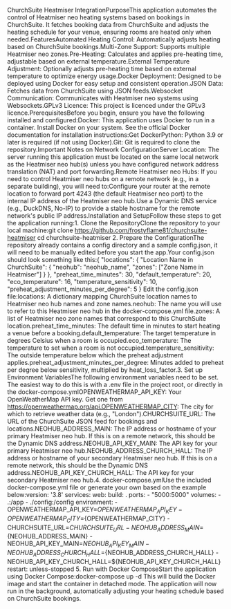 ChurchSuite Heatmiser IntegrationPurposeThis application automates the control of Heatmiser neo heating systems based on bookings in ChurchSuite. It fetches booking data from ChurchSuite and adjusts the heating schedule for your venue, ensuring rooms are heated only when needed.FeaturesAutomated Heating Control: Automatically adjusts heating based on ChurchSuite bookings.Multi-Zone Support: Supports multiple Heatmiser neo zones.Pre-Heating: Calculates and applies pre-heating time, adjustable based on external temperature.External Temperature Adjustment: Optionally adjusts pre-heating time based on external temperature to optimize energy usage.Docker Deployment: Designed to be deployed using Docker for easy setup and consistent operation.JSON Data: Fetches data from ChurchSuite using JSON feeds.Websocket Communication: Communicates with Heatmiser neo systems using Websockets.GPLv3 Licence: This project is licenced under the GPLv3 licence.PrerequisitesBefore you begin, ensure you have the following installed and configured:Docker: This application uses Docker to run in a container. Install Docker on your system. See the official Docker documentation for installation instructions:Get DockerPython: Python 3.9 or later is required (if not using Docker).Git: Git is required to clone the repository.Important Notes on Network ConfigurationServer Location: The server running this application must be located on the same local network as the Heatmiser neo hub(s) unless you have configured network address translation (NAT) and port forwarding.Remote Heatmiser neo Hubs: If you need to control Heatmiser neo hubs on a remote network (e.g., in a separate building), you will need to:Configure your router at the remote location to forward port 4243 (the default Heatmiser neo port) to the internal IP address of the Heatmiser neo hub.Use a Dynamic DNS service (e.g., DuckDNS, No-IP) to provide a stable hostname for the remote network's public IP address.Installation and SetupFollow these steps to get the application running:1. Clone the RepositoryClone the repository to your local machine:git clone https://github.com/frostyflame81/churchsuite-heatmiser
cd churchsuite-heatmiser
2. Prepare the ConfigurationThe repository already contains a config directory and a sample config.json, it will need to be manually edited before you start the app.Your config.json should look something like this:{
    "locations": {
        "Location Name in ChurchSuite": {
            "neohub": "neohub_name",
            "zones": ["Zone Name in Heatmiser"]
        }
    },
    "preheat_time_minutes": 30,
    "default_temperature": 20,
    "eco_temperature": 16,
    "temperature_sensitivity": 10,
    "preheat_adjustment_minutes_per_degree": 5
}
Edit the config.json file:locations: A dictionary mapping ChurchSuite location names to Heatmiser neo hub names and zone names.neohub: The name you will use to refer to this Heatmiser neo hub in the docker-compose.yml file.zones: A list of Heatmiser neo zone names that correspond to this ChurchSuite location.preheat_time_minutes: The default time in minutes to start heating a venue before a booking.default_temperature: The target temperature in degrees Celsius when a room is occupied.eco_temperature: The temperature to set when a room is not occupied.temperature_sensitivity: The outside temperature below which the preheat adjustment applies.preheat_adjustment_minutes_per_degree: Minutes added to preheat per degree below sensitivity, multiplied by heat_loss_factor.3. Set up Environment VariablesThe following environment variables need to be set. The easiest way to do this is with a .env file in the project root, or directly in the docker-compose.ymlOPENWEATHERMAP_API_KEY: Your OpenWeatherMap API key. Get one from https://openweathermap.org/api.OPENWEATHERMAP_CITY: The city for which to retrieve weather data (e.g., "London").CHURCHSUITE_URL: The URL of the ChurchSuite JSON feed for bookings and locations.NEOHUB_ADDRESS_MAIN: The IP address or hostname of your primary Heatmiser neo hub. If this is on a remote network, this should be the Dynamic DNS address.NEOHUB_API_KEY_MAIN: The API key for your primary Heatmiser neo hub.NEOHUB_ADDRESS_CHURCH_HALL: The IP address or hostname of your secondary Heatmiser neo hub. If this is on a remote network, this should be the Dynamic DNS address.NEOHUB_API_KEY_CHURCH_HALL: The API key for your secondary Heatmiser neo hub.4. docker-compose.ymlUse the included docker-compose.yml file or generate your own based on the example below:version: '3.8'
services:
  web:
    build: .
    ports:
      - "5000:5000"
    volumes:
      - .:/app
      - ./config:/config
    environment:
      - OPENWEATHERMAP_API_KEY=${OPENWEATHERMAP_API_KEY}
      - OPENWEATHERMAP_CITY=${OPENWEATHERMAP_CITY}
      - CHURCHSUITE_URL=${CHURCHSUITE_URL}
      - NEOHUB_ADDRESS_MAIN=${NEOHUB_ADDRESS_MAIN}
      - NEOHUB_API_KEY_MAIN=${NEOHUB_API_KEY_MAIN}
      - NEOHUB_ADDRESS_CHURCH_HALL=${NEOHUB_ADDRESS_CHURCH_HALL}
      - NEOHUB_API_KEY_CHURCH_HALL=${NEOHUB_API_KEY_CHURCH_HALL}
    restart: unless-stopped
5. Run with Docker ComposeStart the application using Docker Compose:docker-compose up -d
This will build the Docker image and start the container in detached mode. The application will now run in the background, automatically adjusting your heating schedule based on ChurchSuite bookings.
